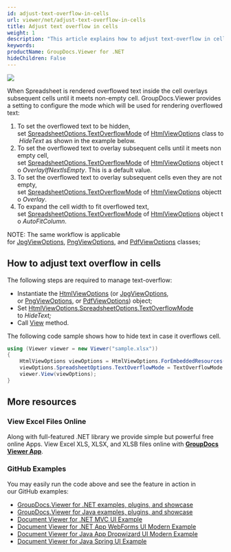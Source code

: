 ```yaml
---
id: adjust-text-overflow-in-cells
url: viewer/net/adjust-text-overflow-in-cells
title: Adjust text overflow in cells
weight: 1
description: "This article explains how to adjust text-overflow in cells when viewing Spreadsheets with GroupDocs.Viewer within your .NET applications."
keywords: 
productName: GroupDocs.Viewer for .NET
hideChildren: False
---
```

![](viewer/net/images/adjust-text-overflow-in-cells.png)

When Spreadsheet is rendered overflowed text inside the cell overlays subsequent cells until it meets non-empty cell. GroupDocs.Viewer provides a setting to configure the mode which will be used for rendering overflowed text:

1. To set the overflowed text to be hidden, set [SpreadsheetOptions.TextOverflowMode](https://apireference.groupdocs.com/net/viewer/groupdocs.viewer.options/spreadsheetoptions/properties/textoverflowmode) of [HtmlViewOptions](https://apireference.groupdocs.com/net/viewer/groupdocs.viewer.options/htmlviewoptions) class to *HideText* as shown in the example below.
2. To set the overflowed text to overlay subsequent cells until it meets non empty cell, set [SpreadsheetOptions.TextOverflowMode](https://apireference.groupdocs.com/net/viewer/groupdocs.viewer.options/spreadsheetoptions/properties/textoverflowmode) of [HtmlViewOptions](https://apireference.groupdocs.com/net/viewer/groupdocs.viewer.options/htmlviewoptions) object to *OverlayIfNextIsEmpty*. This is a default value.
3. To set the overflowed text to overlay subsequent cells even they are not empty, set [SpreadsheetOptions.TextOverflowMode](https://apireference.groupdocs.com/net/viewer/groupdocs.viewer.options/spreadsheetoptions/properties/textoverflowmode) of [HtmlViewOptions](https://apireference.groupdocs.com/net/viewer/groupdocs.viewer.options/htmlviewoptions) objectto *Overlay*.
4. To expand the cell width to fit overflowed text, set [SpreadsheetOptions.TextOverflowMode](https://apireference.groupdocs.com/net/viewer/groupdocs.viewer.options/spreadsheetoptions/properties/textoverflowmode) of [HtmlViewOptions](https://apireference.groupdocs.com/net/viewer/groupdocs.viewer.options/htmlviewoptions) object to *AutoFitColumn*.

NOTE: The same workflow is applicable for [JpgViewOptions](https://apireference.groupdocs.com/net/viewer/groupdocs.viewer.options/jpgviewoptions), [PngViewOptions](https://apireference.groupdocs.com/net/viewer/groupdocs.viewer.options/pngviewoptions), and [PdfViewOptions](https://apireference.groupdocs.com/net/viewer/groupdocs.viewer.options/pdfviewoptions) classes;

## How to adjust text overflow in cells

The following steps are required to manage text-overflow:

* Instantiate the [HtmlViewOptions](https://apireference.groupdocs.com/net/viewer/groupdocs.viewer.options/htmlviewoptions) (or [JpgViewOptions](https://apireference.groupdocs.com/net/viewer/groupdocs.viewer.options/jpgviewoptions), or [PngViewOptions](https://apireference.groupdocs.com/net/viewer/groupdocs.viewer.options/pngviewoptions), or [PdfViewOptions](https://apireference.groupdocs.com/net/viewer/groupdocs.viewer.options/pdfviewoptions)) object;
* Set [HtmlViewOptions.SpreadsheetOptions.TextOverflowMode](https://apireference.groupdocs.com/net/viewer/groupdocs.viewer.options/spreadsheetoptions/properties/textoverflowmode) to *HideText;*
* Call [View](https://apireference.groupdocs.com/net/viewer/groupdocs.viewer/viewer/methods/view) method.

The following code sample shows how to hide text in case it overflows cell.

```csharp
using (Viewer viewer = new Viewer("sample.xlsx"))
{
    HtmlViewOptions viewOptions = HtmlViewOptions.ForEmbeddedResources();
    viewOptions.SpreadsheetOptions.TextOverflowMode = TextOverflowMode.HideText;
    viewer.View(viewOptions);
}
```

## More resources

### View Excel Files Online

Along with full-featured .NET library we provide simple but powerful free online Apps.
View Excel XLS, XLSX, and XLSB files online with **[GroupDocs Viewer App](https://products.groupdocs.app/viewer/excel)**.

### GitHub Examples

You may easily run the code above and see the feature in action in our GitHub examples:

* [GroupDocs.Viewer for .NET examples, plugins, and showcase](https://github.com/groupdocs-viewer/GroupDocs.Viewer-for-.NET)
* [GroupDocs.Viewer for Java examples, plugins, and showcase](https://github.com/groupdocs-viewer/GroupDocs.Viewer-for-Java)
* [Document Viewer for .NET MVC UI Example](https://github.com/groupdocs-viewer/GroupDocs.Viewer-for-.NET-MVC)
* [Document Viewer for .NET App WebForms UI Modern Example](https://github.com/groupdocs-viewer/GroupDocs.Viewer-for-.NET-WebForms)
* [Document Viewer for Java App Dropwizard UI Modern Example](https://github.com/groupdocs-viewer/GroupDocs.Viewer-for-Java-Dropwizard)
* [Document Viewer for Java Spring UI Example](https://github.com/groupdocs-viewer/GroupDocs.Viewer-for-Java-Spring)
